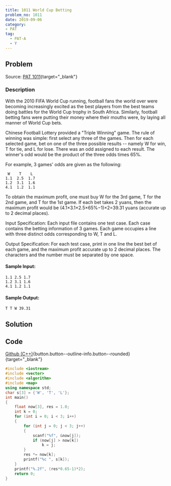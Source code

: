 ```yaml
---
title: 1011 World Cup Betting
problem_no: 1011
date: 2019-09-06
category:
- PAT
tag:
  - PAT-A
  - Y
---
```


<!--more-->

## Problem

Source: [PAT 1011](https://pintia.cn/problem-sets/994805342720868352/problems/994805504927186944){target="_blank"}

### Description

With the 2010 FIFA World Cup running, football fans the world over were becoming increasingly excited as the best
players from the best teams doing battles for the World Cup trophy in South Africa. Similarly, football betting fans
were putting their money where their mouths were, by laying all manner of World Cup bets.

Chinese Football Lottery provided a "Triple Winning" game. The rule of winning was simple: first select any three of the
games. Then for each selected game, bet on one of the three possible results -- namely W for win, T for tie, and L for
lose. There was an odd assigned to each result. The winner's odd would be the product of the three odds times 65%.

For example, 3 games' odds are given as the following:

```
 W    T    L
1.1  2.5  1.7
1.2  3.1  1.6
4.1  1.2  1.1
```

To obtain the maximum profit, one must buy W for the 3rd game, T for the 2nd game, and T for the 1st game. If each bet
takes 2 yuans, then the maximum profit would be (4.1×3.1×2.5×65%−1)×2=39.31 yuans (accurate up to 2 decimal places).

Input Specification:
Each input file contains one test case. Each case contains the betting information of 3 games. Each game occupies a line
with three distinct odds corresponding to W, T and L.

Output Specification:
For each test case, print in one line the best bet of each game, and the maximum profit accurate up to 2 decimal places.
The characters and the number must be separated by one space.

#### Sample Input:

```
1.1 2.5 1.7
1.2 3.1 1.6
4.1 1.2 1.1
```

#### Sample Output:

```
T T W 39.31
```

## Solution

## Code

[Github (C++)](https://github.com/Alomerry/algorithm/blob/master/pat/a/){button.button--outline-info.button--rounded}{target="_blank"}


```cpp
#include <iostream>
#include <vector>
#include <algorithm>
#include <map>
using namespace std;
char s[3] = {'W', 'T', 'L'};
int main()
{
    float now[3], res = 1.0;
    int k = 0;
    for (int i = 0; i < 3; i++)
    {
        for (int j = 0; j < 3; j++)
        {
            scanf("%f", &now[j]);
			if (now[j] > now[k])
				k = j;
        }
        res *= now[k];
        printf("%c ", s[k]);
    }
    printf("%.2f", (res*0.65-1)*2);
    return 0;
}
```
